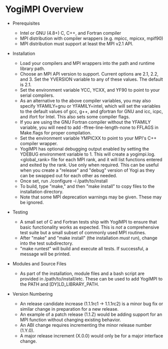 YogiMPI Overview
================

* Prerequisites
  - Intel or GNU (4.8+) C, C++, and Fortran compiler
  - MPI distribution with compiler wrappers (e.g. mpicc, mpicxx, mpif90)
  - MPI distribution must support at least the MPI v2.1 API.

* Installation
  - Load your compilers and MPI wrappers into the path and runtime library path.
  - Choose an MPI API version to support. Current options are 2.1, 2.2, and 3.
    Set the YVERSION variable to any of these values. The default is 2.1.
  - Set the environment variable YCC, YCXX, and YF90 to point to your serial
    compilers.
  - As an alternative to the above compiler variables, you may also specify
    YFAMILY=gnu or YFAMILY=intel, which will set the variables to the default
    values of gcc, g++, and gfortran for GNU and icc, icpc, and ifort for
    Intel. This also sets some compiler flags.
  - If you are using the GNU Fortran compiler without the YFAMILY variable, you
    will need to add -ffree-line-length-none to FFLAGS in Make.flags for proper
    compilation.
  - Set the environment variable YMPICXX to point to your MPI's C++ compiler
    wrapper.
  - YogiMPI has optional debugging output enabled by setting the YDEBUG
    environment variable to 1. This will create a yogimpi.log.<global_rank>
    file for each MPI rank, and it will list functions entered and exited
    by the rank. Use only when required. This can be useful when you create
    a "release" and "debug" version of Yogi as they can be swapped out for each
    other as needed.
  - Once set, run ./configure -i /path/to/install
  - To build, type "make," and then "make install" to copy files to the
    installation directory.
  - Note that some MPI deprecation warnings may be given.  These may be ignored.

* Testing
  - A small set of C and Fortran tests ship with YogiMPI to ensure that basic
    functionality works as expected.  This is *not* a comprehensive test suite
    but a small subset of commonly used MPI routines.
  - After "make" and "make install" (the installation *must* run), change into
    the test subdirectory.
  - "make runtest" will build and execute all tests.  If successful, a message
    will be printed.

* Modules and Source Files
  - As part of the installation, module files and a bash script are provided
    in /path/to/install/etc.  These can be used to add YogiMPI to the PATH and
    [DY]LD_LIBRARY_PATH.

* Version Numbering
  - An release candidate increase (1.1.1rc1 -> 1.1.1rc2) is a minor bug fix or
    similar change in preparation for a new release.
  - An example of a patch release (1.1.Z) would be adding support for an MPI
    function without changing existing behavior.
  - An ABI change requires incrementing the minor release number (1.Y.0).
  - A major release increment (X.0.0) would only be for a major interface
    change.
